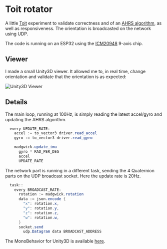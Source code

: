 # Toit rotator

A little [Toit](https://toit.io) experiment to validate correctness and of an [AHRS algorithm](https://github.com/andersjohnsen/ahrs), as well as responsiveness. The orientation is broadcasted on the network using UDP.

The code is running on an ESP32 using the [ICM20948](https://invensense.tdk.com/products/motion-tracking/9-axis/icm-20948/) 9-axis chip.

## Viewer

I made a small Unity3D viewer. It allowed me to, in real time, change orientation and validate that the orientation is as expected:

![Unity3D Viewer](https://user-images.githubusercontent.com/22043/140886741-283c8224-a71e-4534-92ee-e4921d4cf0a8.gif)

## Details

The main loop, running at 100Hz, is simply reading the latest accel/gyro and updating the AHRS algorithm.


```c#
  every UPDATE_RATE:
    accel := to_vector3 driver.read_accel
    gyro := to_vector3 driver.read_gyro

    madgwick.update_imu
      gyro * RAD_PER_DEG
      accel
      UPDATE_RATE
```

The network part is running in a different task, sending the 4 Quaternion parts on the UDP broadcast socket. Here the update rate is 20Hz.

```c#
  task::
    every BROADCAST_RATE:
      rotation := madgwick.rotation
      data := json.encode {
        "x": rotation.x,
        "y": rotation.y,
        "z": rotation.z,
        "w": rotation.w,
      }
      socket.send
        udp.Datagram data BROADCAST_ADDRESS
```

The MonoBehavior for Unity3D is available [here](unity3d/viewer.cs).
